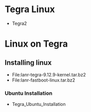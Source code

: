 # Tegra Linux
* Tegra2
# Linux on Tegra
## Installing linux
* File:Ianr-tegra-9.12.9-kernel.tar.bz2
* File:Ianr-fastboot-linux.tar.bz2
### Ubuntu Installation
* Tegra_Ubuntu_Installation
